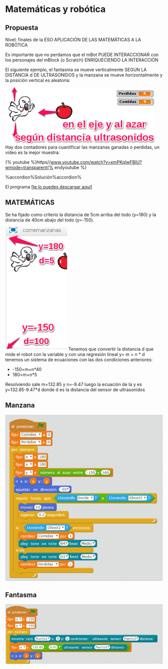 
# Matemáticas y robótica

## Propuesta

Nivel: finales de la ESO APLICACIÓN DE LAS MATEMÁTICAS A LA ROBÓTICA

Es importante que no perdamos que el mBot PUEDE INTERACCIONAR con los personajes del mBlock (o Scratch) ENRIQUECIENDO LA INTERACCIÓN

El siguiente ejemplo, el fantasma se mueve verticalmente SEGUN LA DISTANCIA d DE ULTRASONIDOS y la manzana se mueve horizontalmente y la posición vertical es aleatoria:

![](img/comemanzanas1.png)
Hay dos contadores para cuantificar las manzanas ganadas o perdidas, un vídeo es la mejor muestra:

{% youtube %}https//www.youtube.com/watch?v=xmPKqIwFBIU?wmode=transparent{% endyoutube %}


%accordion%Solución%accordion%

El programa [[te lo puedes descargar aquí](http://localhost:51235/M1plus/resources/comemanzanas.sb2)]

## MATEMÁTICAS

Se ha fijado como criterio la distancia de 5cm arriba del todo (y=180) y la distancia de 40cm abajo del todo (y=-150).

![](img/comemanzanas2.png)
Tenemos que convertir la distancia d que mide el robot con la variable y con una regresión lineal y= m + n * d tenemos un sistema de ecuaciones con las dos condiciones anteriores:

- -150=m+n*40
- 180=m+n*5

Resolviendo sale m=132.85 y n=-9.47 luego la ecuación de la y es y=132.85-9.47*d donde d es la distancia del sensor de ultrasonidos

## Manzana

![](img/manzana.png)
## Fantasma

![](img/fantasma.png)

